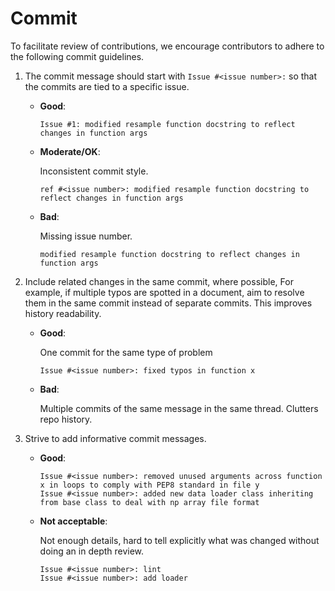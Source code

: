 # Commit

To facilitate review of contributions, we encourage contributors to adhere to the
following commit guidelines.

1. The commit message should start with `Issue #<issue number>:` so that the commits are
   tied to a specific issue.

   - **Good**:

     ```text
     Issue #1: modified resample function docstring to reflect changes in function args
     ```

   - **Moderate/OK**:

     Inconsistent commit style.

     ```text
     ref #<issue number>: modified resample function docstring to reflect changes in function args
     ```

   - **Bad**:

     Missing issue number.

     ```text
     modified resample function docstring to reflect changes in function args
     ```

2) Include related changes in the same commit, where possible, For example, if multiple
   typos are spotted in a document, aim to resolve them in the same commit instead of
   separate commits. This improves history readability.

   - **Good**:

     One commit for the same type of problem

     ```text
     Issue #<issue number>: fixed typos in function x
     ```

   - **Bad**:

     Multiple commits of the same message in the same thread. Clutters repo history.

3) Strive to add informative commit messages.

   - **Good**:

     ```text
     Issue #<issue number>: removed unused arguments across function x in loops to comply with PEP8 standard in file y
     Issue #<issue number>: added new data loader class inheriting from base class to deal with np array file format
     ```

   - **Not acceptable**:

     Not enough details, hard to tell explicitly what was changed without doing an in
     depth review.

     ```text
     Issue #<issue number>: lint
     Issue #<issue number>: add loader
     ```
